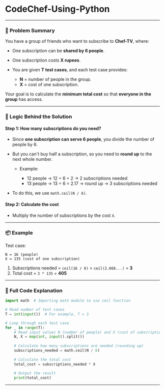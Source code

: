 ﻿# CodeChef-Using-Python


---

### 🔧 **Problem Summary**

You have a group of friends who want to subscribe to **Chef-TV**, where:

* One subscription can be **shared by 6 people**.
* One subscription costs **X rupees**.
* You are given **T test cases**, and each test case provides:

  * **N** = number of people in the group.
  * **X** = cost of one subscription.

Your goal is to calculate the **minimum total cost** so that **everyone in the group** has access.

---

### 🧠 **Logic Behind the Solution**

#### Step 1: How many subscriptions do you need?

* Since **one subscription can serve 6 people**, you divide the number of people by 6.
* But you can't buy half a subscription, so you need to **round up** to the next whole number.

  * Example:

    * 12 people → 12 ÷ 6 = 2 → 2 subscriptions needed
    * 13 people → 13 ÷ 6 = 2.17 → round up → 3 subscriptions needed
* To do this, we use `math.ceil(N / 6)`.

#### Step 2: Calculate the cost

* Multiply the number of subscriptions by the cost `X`.

---

### 📦 Example

Test case:

```
N = 16 (people)
X = 135 (cost of one subscription)
```

1. Subscriptions needed = `ceil(16 / 6)` = `ceil(2.666...)` = **3**
2. Total cost = `3 * 135` = **405**

---

### 🧾 Full Code Explanation

```python
import math  # Importing math module to use ceil function

# Read number of test cases
T = int(input())  # For example, T = 3

# Loop through each test case
for _ in range(T):
    # Read input values N (number of people) and X (cost of subscription)
    N, X = map(int, input().split())
    
    # Calculate how many subscriptions are needed (rounding up)
    subscriptions_needed = math.ceil(N / 6)
    
    # Calculate the total cost
    total_cost = subscriptions_needed * X
    
    # Output the result
    print(total_cost)
```

---

